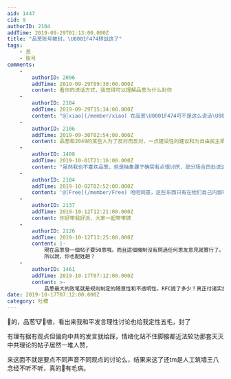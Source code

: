 ```yaml
---
aid: 1447
cid: 9
authorID: 2104
addTime: 2019-09-29T01:13:00.000Z
title: "品葱账号被封，\U0001F474转战这了"
tags:
    - 葱
    - 账号
comments:
    -
        authorID: 2096
        addTime: 2019-09-29T09:30:00.000Z
        content: 看你的说话方式，我觉得可以理解品葱为什么封你
    -
        authorID: 2104
        addTime: 2019-09-29T15:34:00.000Z
        content: "@[xiao](/member/xiao) 在品葱\U0001F474可不是这么说话\U0001F4A7嗷"
    -
        authorID: 2106
        addTime: 2019-09-30T02:54:00.000Z
        content: 品葱和2049的某些人为了反对而反对，一点建设性的建议和为自由民主牺牲的品格都没有真的可笑，只敢躲在输入框背后叫嚣民主自由笑死我了。
    -
        authorID: 1408
        addTime: 2019-10-01T21:16:00.000Z
        content: "虽然我也不喜欢品葱，但是抽象骡子确实有点很讨厌，部分场合四处说这些垃圾话，一点正常语言能力都没有了\U0001F612"
    -
        authorID: 2104
        addTime: 2019-10-02T02:52:00.000Z
        content: '@[Free](/member/Free) 哈哈同意，这些东西只有在他们自己内部味儿才对'
    -
        authorID: 2137
        addTime: 2019-10-12T12:21:00.000Z
        content: 你好带我好派，大家一起带带牌
    -
        authorID: 2126
        addTime: 2019-10-12T13:25:00.000Z
        content: |-
            現在品蔥發一個帖子要50蔥哦。而且這個機制沒有問過任何蔥友意見就實行了。  
            所以說，你也配姓趙？
    -
        authorID: 1461
        addTime: 2019-10-17T07:12:00.000Z
        content: >-
            品葱最大的败笔就是规则制定的随意性和不透明性。RFC提了多少？真正付诸实施的有几个？游戏规则改了几次？真正征求葱油意见的有多少？请在品葱搜索「品葱七大不可思议」有惊喜。
date: 2019-10-17T07:12:00.000Z
category: 吐槽
---
```


🎠的，品葱🐮🍺嗷，看出来我和平发言理性讨论也给我定性五毛，封了

有理有据有观点但偏向中共的发言就给踩，情绪化站不住脚接都近法轮功那套天灭中共理论的帖子居然一堆人赞，

来这面不就是要点不同声音不同观点的讨论么，结果来这了还tm是人工筑墙王八念经不听不听，真的🧠有毛病。
